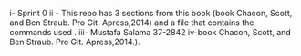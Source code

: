 i- Sprint 0
ii - This repo has 3 sections from this book (book Chacon, Scott, and Ben Straub. Pro Git. Apress,2014) and a file that contains the commands used .
iii- Mustafa Salama 37-2842
iv-book Chacon, Scott, and Ben Straub. Pro Git. Apress,2014.).

